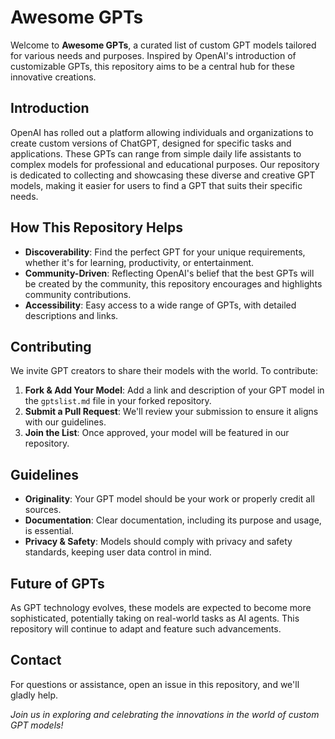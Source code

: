 # Awesome GPTs

Welcome to **Awesome GPTs**, a curated list of custom GPT models tailored for various needs and purposes. Inspired by OpenAI's introduction of customizable GPTs, this repository aims to be a central hub for these innovative creations.

## Introduction

OpenAI has rolled out a platform allowing individuals and organizations to create custom versions of ChatGPT, designed for specific tasks and applications. These GPTs can range from simple daily life assistants to complex models for professional and educational purposes. Our repository is dedicated to collecting and showcasing these diverse and creative GPT models, making it easier for users to find a GPT that suits their specific needs.

## How This Repository Helps

- **Discoverability**: Find the perfect GPT for your unique requirements, whether it's for learning, productivity, or entertainment.
- **Community-Driven**: Reflecting OpenAI's belief that the best GPTs will be created by the community, this repository encourages and highlights community contributions.
- **Accessibility**: Easy access to a wide range of GPTs, with detailed descriptions and links.

## Contributing

We invite GPT creators to share their models with the world. To contribute:

1. **Fork & Add Your Model**: Add a link and description of your GPT model in the `gptslist.md` file in your forked repository.
2. **Submit a Pull Request**: We'll review your submission to ensure it aligns with our guidelines.
3. **Join the List**: Once approved, your model will be featured in our repository.

## Guidelines

- **Originality**: Your GPT model should be your work or properly credit all sources.
- **Documentation**: Clear documentation, including its purpose and usage, is essential.
- **Privacy & Safety**: Models should comply with privacy and safety standards, keeping user data control in mind.

## Future of GPTs

As GPT technology evolves, these models are expected to become more sophisticated, potentially taking on real-world tasks as AI agents. This repository will continue to adapt and feature such advancements.

## Contact

For questions or assistance, open an issue in this repository, and we'll gladly help.

_Join us in exploring and celebrating the innovations in the world of custom GPT models!_
